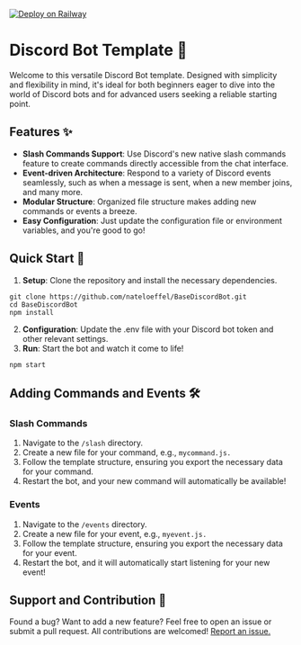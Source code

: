 [![Deploy on Railway](https://railway.app/button.svg)](https://railway.app/template/aInPaS?referralCode=ref)

# Discord Bot Template 🤖
Welcome to this versatile Discord Bot template. Designed with simplicity and flexibility in mind, it's ideal for both beginners eager to dive into the world of Discord bots and for advanced users seeking a reliable starting point.
## Features ✨
* **Slash Commands Support**: Use Discord's new native slash commands feature to create commands directly accessible from the chat interface.
* **Event-driven Architecture**: Respond to a variety of Discord events seamlessly, such as when a message is sent, when a new member joins, and many more.
* **Modular Structure**: Organized file structure makes adding new commands or events a breeze.
* **Easy Configuration**: Just update the configuration file or environment variables, and you're good to go!

## Quick Start 🚀
1. **Setup**: Clone the repository and install the necessary dependencies. 
```
git clone https://github.com/nateloeffel/BaseDiscordBot.git
cd BaseDiscordBot
npm install
```
2. **Configuration**: Update the .env file with your Discord bot token and other relevant settings.
3. **Run**: Start the bot and watch it come to life!
```
npm start
```
## Adding Commands and Events 🛠
### Slash Commands
1. Navigate to the `/slash` directory.
2. Create a new file for your command, e.g., `mycommand.js.`
3. Follow the template structure, ensuring you export the necessary data for your command.
4. Restart the bot, and your new command will automatically be available!
### Events
1. Navigate to the `/events` directory.
2. Create a new file for your event, e.g., `myevent.js.`
3. Follow the template structure, ensuring you export the necessary data for your event.
4. Restart the bot, and it will automatically start listening for your new event!

## Support and Contribution 👥
Found a bug? Want to add a new feature? Feel free to open an issue or submit a pull request. All contributions are welcomed! [Report an issue.](https://github.com/nateloeffel/BaseDiscordBot/issues/new/choose)
